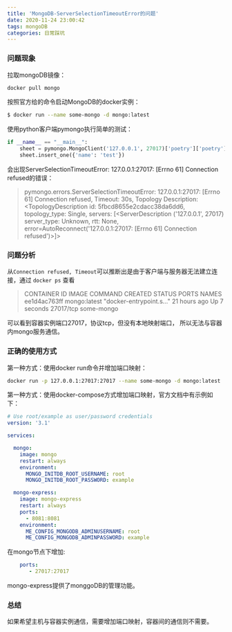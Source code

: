 ```yaml
---
title: 'MongoDB-ServerSelectionTimeoutError的问题'
date: 2020-11-24 23:00:42
tags: mongoDB
categories: 日常踩坑
---
```


### 问题现象

拉取mongoDB镜像：

```bash
docker pull mongo
```

按照官方给的命令启动MongoDB的docker实例：

```bash
$ docker run --name some-mongo -d mongo:latest
```
<!-- more -->

使用python客户端pymongo执行简单的测试：

```python
if __name__ == "__main__":
    sheet = pymongo.MongoClient('127.0.0.1', 27017)['poetry']['poetry']
    sheet.insert_one({'name': 'test'})
```

会出现ServerSelectionTimeoutError: 127.0.0.1:27017: [Errno 61] Connection refused的错误：

> pymongo.errors.ServerSelectionTimeoutError: 127.0.0.1:27017: [Errno 61] Connection refused, Timeout: 30s, Topology Description: <TopologyDescription id: 5fbcd8655e2cdacc38da6dd6, topology_type: Single, servers: [<ServerDescription ('127.0.0.1', 27017) server_type: Unknown, rtt: None, error=AutoReconnect('127.0.0.1:27017: [Errno 61] Connection refused')>]>



### 问题分析

从`Connection refused, Timeout`可以推断出是由于客户端与服务器无法建立连接，通过 `docker ps` 查看

>CONTAINER ID        IMAGE               COMMAND                  CREATED             STATUS              PORTS                  NAMES
>ee1d4ac763ff        mongo:latest        "docker-entrypoint.s…"   21 hours ago        Up 7 seconds        27017/tcp     some-mongo

可以看到容器实例端口27017，协议tcp，但没有本地映射端口， 所以无法与容器内mongo服务通信。

### 正确的使用方式

第一种方式：使用docker run命令并增加端口映射：

```bash
docker run -p 127.0.0.1:27017:27017 --name some-mongo -d mongo:latest
```

第一种方式：使用docker-compose方式增加端口映射，官方文档中有示例如下：

```yaml
# Use root/example as user/password credentials
version: '3.1'

services:

  mongo:
    image: mongo
    restart: always
    environment:
      MONGO_INITDB_ROOT_USERNAME: root
      MONGO_INITDB_ROOT_PASSWORD: example

  mongo-express:
    image: mongo-express
    restart: always
    ports:
      - 8081:8081
    environment:
      ME_CONFIG_MONGODB_ADMINUSERNAME: root
      ME_CONFIG_MONGODB_ADMINPASSWORD: example
```

在mongo节点下增加:

```yaml
    ports:
       - 27017:27017
```

mongo-express提供了monggoDB的管理功能。

### 总结

如果希望主机与容器实例通信，需要增加端口映射，容器间的通信则不需要。